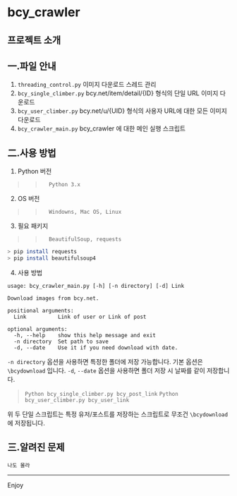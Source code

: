 # bcy_crawler
## 프로젝트 소개
一.파일 안내
-----
1. `threading_control.py`
        이미지 다운로드 스레드 관리 
2. `bcy_single_climber.py`
        bcy.net/item/detail/{ID} 형식의 단일 URL 이미지 다운로드
3. `bcy_user_climber.py`
        bcy.net/u/{UID} 형식의 사용자 URL에 대한 모든 이미지 다운로드
4. `bcy_crawler_main.py`
        bcy_crawler 에 대한 메인 실행 스크립트

二.사용 방법
-----
1. Python 버전

>>       Python 3.x

2. OS 버전

>>       Windowns, Mac OS, Linux

3. 필요 패키지

>>       BeautifulSoup, requests

```bash
> pip install requests
> pip install beautifulsoup4
```
4. 사용 방법
```
usage: bcy_crawler_main.py [-h] [-n directory] [-d] Link

Download images from bcy.net.

positional arguments:
  Link          Link of user or Link of post

optional arguments:
  -h, --help    show this help message and exit
  -n directory  Set path to save
  -d, --date    Use it if you need download with date.
```
`-n directory` 옵션을 사용하면 특정한 폴더에 저장 가능합니다. 기본 옵션은 `\bcydownload` 입니다.
`-d`, `--date` 옵션을 사용하면 폴더 저장 시 날짜를 같이 저장합니다.

> `Python bcy_single_climber.py bcy_post_link`
> `Python bcy_user_climber.py bcy_user_link`

위 두 단일 스크립트는 특정 유저/포스트를 저장하는 스크립트로 무조건 `\bcydownload` 에 저장됩니다. 

三.알려진 문제
-----

`나도 몰라`

-----
Enjoy

